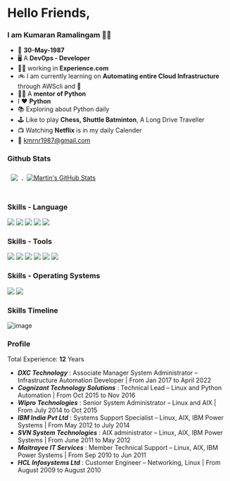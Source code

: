 # Hello Friends,

### I am Kumaran Ramalingam :technologist:

- :birthday: **30-May-1987**
- :desktop_computer: A **DevOps - Developer**
- :man_office_worker: working in **Experience.com**
- :bike: I am currently learning on **Automating entire Cloud Infrastructure** through AWScli and :snake:
- :man_teacher: A **mentor of Python**
- I :heart: **Python**
- :books: Exploring about Python daily
- :joystick: Like to play **Chess, Shuttle Batminton**, A Long Drive Traveller
- :tv: Watching **Netflix** is in my daily Calender
- :email: kmrnr1987@gmail.com

### Github Stats
<a href="https://github.com/kumar1987an">
  <img align="center" style="margin:0.5rem" src="https://github-readme-stats.vercel.app/api/top-langs/?username=kumar1987an&show_icons=true&theme=onedark" />
</a>

<a href="https://github.com/kumar1987an">
  <img align="center" style="margin:0.5rem" src="https://github-readme-stats.vercel.app/api?username=kumar1987an&show_icons=true&theme=onedark" alt="Martin's GitHub Stats" />
</a>

<br>
<br>

### Skills - Language

![](https://img.shields.io/badge/Code-Python-success?style=flat&logo=python&logoColor=white)
![](https://img.shields.io/badge/Code-HTML-blue?style=flat&logo=HTML5&logoColor=white)
![](https://img.shields.io/badge/Code-CSS-red?style=flat&logo=CSS3&logoColor=white)
![](https://img.shields.io/badge/Code-Bash-green?style=flat&logo=GNUBash&logoColor=white)
![](https://img.shields.io/badge/Code-Yaml-blue?style=flat&logo=GNUBash&logoColor=white)

### Skills - Tools

![](https://img.shields.io/badge/VCS-Github-red?style=flat&logo=Github&logoColor=white)
![](https://img.shields.io/badge/IDE-VSCode-success?style=flat&logo=visualstudiocode&logoColor=white)
![](https://img.shields.io/badge/Editor-Vim-informational?style=flat&logo=vim&logoColor=white)
![](https://img.shields.io/badge/Notebook-Jupyter-blueviolet?style=flat&logo=jupyter&logoColor=white)
![](https://img.shields.io/badge/Config-Terraform-important?style=flat&logo=terraform&logoColor=white)
![](https://img.shields.io/badge/Cloud-AWS-yellow?style=flat&logo=AmazonAWS&logoColor=white)

### Skills - Operating Systems

![](https://img.shields.io/badge/OS-AIX-red?style=flat&logo=linux&logoColor=white)
![](https://img.shields.io/badge/OS-Redhat-success?style=flat&logo=redhat&logoColor=white)

### Skills Timeline

![image](https://user-images.githubusercontent.com/37325822/134006304-6dc0f1cf-4393-4143-aa82-95045e09458e.png)

### Profile
Total Experience: **12** Years <br>

- _**DXC Technology**_ : Associate Manager System Administrator – Infrastructure Automation Developer | From Jan 2017 to April 2022
- _**Cognizant Technology Solutions**_ : Technical Lead – Linux and Python Automation | From Oct 2015 to Nov 2016
- _**Wipro Technologies**_ : Senior System Administrator – Linux and AIX | From July 2014 to Oct 2015
- _**IBM India Pvt Ltd**_ : Systems Support Specialist – Linux, AIX, IBM Power Systems | From May 2012 to July 2014
- _**SVN System Technologies**_ : AIX administrator – Linux, AIX, IBM Power Systems | From June 2011 to May 2012
- _**Maitrayee IT Services**_ : Member Technical Support – Linux, AIX, IBM Power Systems | From Sep 2010 to Jun 2011
- _**HCL Infosystems Ltd**_ : Customer Engineer – Networking, Linux | From August 2009 to August 2010

